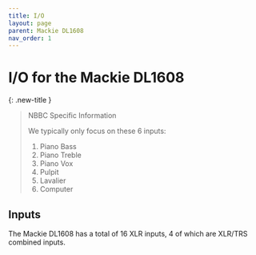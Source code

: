 ```yaml
---
title: I/O
layout: page
parent: Mackie DL1608
nav_order: 1
---
```


# I/O for the Mackie DL1608
{: .new-title }
> NBBC Specific Information
>
> We typically only focus on these 6 inputs:
> 1. Piano Bass
> 2. Piano Treble
> 3. Piano Vox
> 4. Pulpit
> 5. Lavalier
> 6. Computer
## Inputs
The Mackie DL1608 has a total of 16 XLR inputs, 4 of which are XLR/TRS combined inputs.
